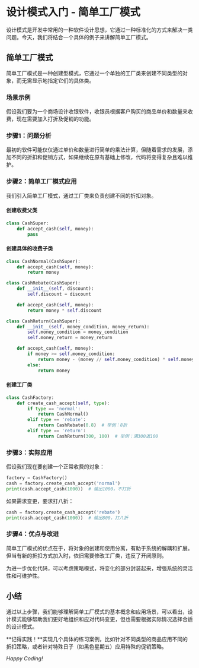 # 设计模式入门 - 简单工厂模式

设计模式是开发中常用的一种软件设计思想，它通过一种标准化的方式来解决一类问题。今天，我们将结合一个具体的例子来讲解简单工厂模式。

## 简单工厂模式

简单工厂模式是一种创建型模式，它通过一个单独的工厂类来创建不同类型的对象，而无需显示地指定它们的具体类。

### 场景示例

假设我们要为一个商场设计收银软件，收银员根据客户购买的商品单价和数量来收费，现在需要加入打折及促销的功能。

### 步骤1：问题分析

最初的软件可能仅仅通过单价和数量进行简单的乘法计算，但随着需求的发展，添加不同的折扣和促销方式，如果继续在原有基础上修改，代码将变得复杂且难以维护。

### 步骤2：简单工厂模式应用

我们引入简单工厂模式，通过工厂类来负责创建不同的折扣对象。

#### 创建收费父类

```python
class CashSuper:
    def accept_cash(self, money):
        pass
```

#### 创建具体的收费子类

```python
class CashNormal(CashSuper):
    def accept_cash(self, money):
        return money

class CashRebate(CashSuper):
    def __init__(self, discount):
        self.discount = discount

    def accept_cash(self, money):
        return money * self.discount

class CashReturn(CashSuper):
    def __init__(self, money_condition, money_return):
        self.money_condition = money_condition
        self.money_return = money_return

    def accept_cash(self, money):
        if money >= self.money_condition:
            return money - (money // self.money_condition) * self.money_return
        else:
            return money
```

#### 创建工厂类

```python
class CashFactory:
    def create_cash_accept(self, type):
        if type == 'normal':
            return CashNormal()
        elif type == 'rebate':
            return CashRebate(0.8)  # 举例：8折
        elif type == 'return':
            return CashReturn(300, 100)  # 举例：满300返100
```

### 步骤3：实际应用

假设我们现在要创建一个正常收费的对象：

```python
factory = CashFactory()
cash = factory.create_cash_accept('normal')
print(cash.accept_cash(1000))  # 输出1000，不打折
```

如果需求变更，要求打八折：

```python
cash = factory.create_cash_accept('rebate')
print(cash.accept_cash(1000))  # 输出800，打八折
```

### 步骤4：优点与改进

简单工厂模式的优点在于，将对象的创建和使用分离，有助于系统的解耦和扩展。但当有新的折扣方式加入时，依旧需要修改工厂类，违反了开闭原则。

为进一步优化代码，可以考虑策略模式，将变化的部分封装起来，增强系统的灵活性和可维护性。

## 小结

通过以上步骤，我们能够理解简单工厂模式的基本概念和应用场景，可以看出，设计模式能够帮助我们更好地组织和应对代码变更，但也需要根据实际情况选择合适的设计模式。

**记得实践！**实现几个具体的练习案例，比如针对不同类型的商品应用不同的折扣策略，或者针对特殊日子（如黑色星期五）应用特殊的促销策略。

_Happy Coding!_